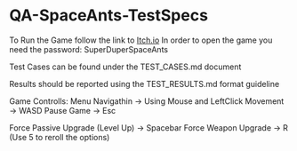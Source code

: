 # QA-SpaceAnts-TestSpecs

To Run the Game follow the link to [Itch.io](https://iktos.itch.io/space-ants)
In order to open the game you need the password: SuperDuperSpaceAnts

Test Cases can be found under the TEST_CASES.md document

Results should be reported using the TEST_RESULTS.md format guideline

Game Controlls:
Menu Navigathin -> Using Mouse and LeftClick
Movement -> WASD
Pause Game -> Esc

Force Passive Upgrade (Level Up) -> Spacebar
Force Weapon Upgrade -> R (Use 5 to reroll the options)